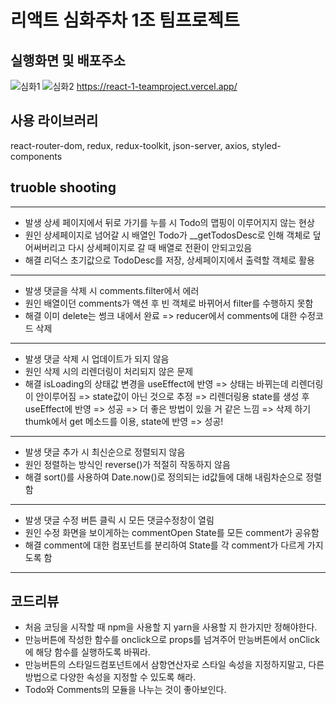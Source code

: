 # 리액트 심화주차 1조 팀프로젝트

## 실행화면 및 배포주소

![심화1](https://user-images.githubusercontent.com/117638805/207820790-1d317de1-f54b-4b0a-98fd-71e873619501.png)
![심화2](https://user-images.githubusercontent.com/117638805/207820811-201c5e60-77af-4dc2-bc72-1161a9015149.png)
https://react-1-teamproject.vercel.app/

## 사용 라이브러리

react-router-dom, redux, redux-toolkit, json-server, axios, styled-components

## truoble shooting

---

- 발생
  상세 페이지에서 뒤로 가기를 누를 시
  Todo의 맵핑이 이루어지지 않는 현상
- 원인
  상세페이지로 넘어갈 시 배열인 Todo가
  \_\_getTodosDesc로 인해 객체로 덮어써버리고
  다시 상세페이지로 갈 때 배열로 전환이 안되고있음
- 해결
  리덕스 초기값으로 TodoDesc를 저장, 상세페이지에서 출력할 객체로 활용

---

- 발생
  댓글을 삭제 시 comments.filter에서 에러
- 원인
  배열이던 comments가 액션 후 빈 객체로 바뀌어서
  filter를 수행하지 못함
- 해결
  이미 delete는 썽크 내에서 완료 => reducer에서 comments에 대한 수정코드 삭제

---

- 발생
  댓글 삭제 시 업데이트가 되지 않음
- 원인
  삭제 시의 리렌더링이 처리되지 않은 문제
- 해결
  isLoading의 상태값 변경을 useEffect에 반영
  => 상태는 바뀌는데 리렌더링이 안이루어짐 => state값이 아닌 것으로 추정
  => 리렌더링용 state를 생성 후 useEffect에 반영 => 성공 => 더 좋은 방법이 있을 거 같은 느낌
  => 삭제 하기 thumk에서 get 메소드를 이용, state에 반영 => 성공!

---

- 발생
  댓글 추가 시 최신순으로 정렬되지 않음
- 원인
  정렬하는 방식인 reverse()가 적절히 작동하지 않음
- 해결
  sort()를 사용하여 Date.now()로 정의되는 id값들에 대해 내림차순으로 정렬함

---

- 발생
  댓글 수정 버튼 클릭 시 모든 댓글수정창이 열림
- 원인
  수정 화면을 보이게하는 commentOpen State를 모든 comment가 공유함
- 해결
  comment에 대한 컴포넌트를 분리하여 State를 각 comment가 다르게 가지도록 함

---

## 코드리뷰

- 처음 코딩을 시작할 때 npm을 사용할 지 yarn을 사용할 지 한가지만 정해야한다.
- 만능버튼에 작성한 함수를 onclick으로 props를 넘겨주어 만능버튼에서 onClick에 해당 함수를 실행하도록 바꿔라.
- 만능버튼의 스타일드컴포넌트에서 삼항연산자로 스타일 속성을 지정하지말고, 다른 방법으로 다양한 속성을 지정할 수 있도록 해라.
- Todo와 Comments의 모듈을 나누는 것이 좋아보인다.
